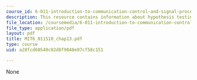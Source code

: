 ```yaml
---
course_id: 6-011-introduction-to-communication-control-and-signal-processing-spring-2010
description: This resource contains information about hypothesis testing.
file_location: /coursemedia/6-011-introduction-to-communication-control-and-signal-processing-spring-2010/a28fcd60540c02d8f9040e97cf58c151_MIT6_011S10_chap13.pdf
file_type: application/pdf
layout: pdf
title: MIT6_011S10_chap13.pdf
type: course
uid: a28fcd60540c02d8f9040e97cf58c151

---
```

None
